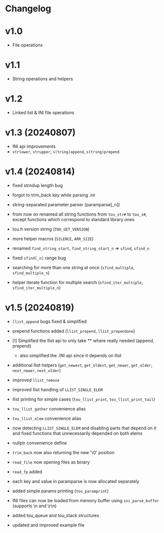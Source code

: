 # Changelog

v1.0
===
- File operations

v1.1
===
- String operations and helpers

v1.2
===
- Linked list & INI file operations

v1.3 (20240807)
===
- INI api improvements
- `strlower`, `strupper`, `s(tring)append`, `s(tring)prepend`

v1.4 (20240814)
===
- fixed strndup length bug
- forgot to trim_back key while parsing .ini
- string-separated parameter parser (paramparse[_n])
- from now on renamed all string functions from `tou_str#` to `tou_s#`, except functions which correspond to standard library ones
- tou.h version string (`TOU_GET_VERSION`)
- more helper macros (`SILENCE`, `ARR_SIZE`)

- renamed `find_string_start`, `find_string_start_n` => `sfind`, `sfind_n`
- fixed `sfind[_n]` range bug
- searching for more than one string at once (`sfind_multiple`, `sfind_multiple_n`)
- helper iterate function for multiple search (`sfind_iter_multiple`, `sfind_iter_multiple_n`)

v1.5 (20240819)
===
- `llist_append` bugs fixed & simplified
- prepend functions added (`llist_prepend`, `llist_prependone`)
- [!] Simplified the llist api to only take ** where really needed (append, prepend)
  - also simplified the .INI api since it depends on llist
- additional llist helpers (`get_newest`, `get_oldest`, `get_newer`, `get_older`, `next_newer`, `next_older`)

- improved `llist_remove`
- improved llist handling of `LLIST_SINGLE_ELEM`
- llist printing for simple cases (`tou_llist_print`, `tou_llist_print_tail`)
- `tou_llist_gather` convenience alias
- `tou_llist_elem` convenience alias
- now detecting `LLIST_SINGLE_ELEM` and disabling parts that depend on it and fixed functions that unnecessarily depended on both elems

- nullptr convenience define
- `trim_back` now also returning the new '\0' position
- `read_file` now opening files as binary
- `read_fp` added

- each key and value in paramparse is now allocated separately
- added simple params printing (`tou_paramprint`)

- INI files can now be loaded from memory buffer using `ini_parse_buffer` (supports \n and \r\n)
- added tou_queue and tou_stack structures

- updated and improved example file